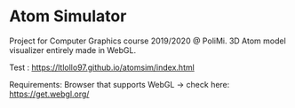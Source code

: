 # Atom Simulator

Project for Computer Graphics course 2019/2020 @ PoliMi. 3D Atom model visualizer entirely made in WebGL.

Test : https://ltlollo97.github.io/atomsim/index.html

Requirements: Browser that supports WebGL -> check here: https://get.webgl.org/
